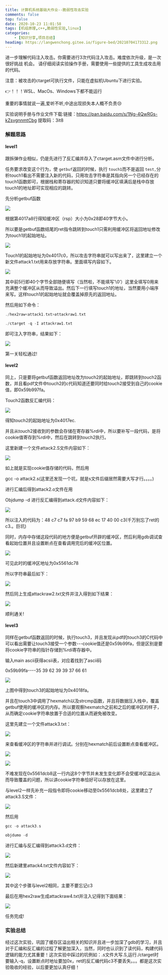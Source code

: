 ```yaml
---
title: 计算机系统基础大作业--脆弱性攻击实验
comments: false
top: false
date: 2020-10-23 11:01:58
tags: [机组原理,c++,脆弱性实验,linux]
categories: 
	- [知识分享,项目总结]
headimg: https://langwenchong.gitee.io/figure-bed/20210704173312.png
---
```


进一步理解代码注入攻击。你需要进行3次代码注入攻击。难度依次升级，是一次很好挑战 机会。 请仔细阅读实验操作手册，需要使用一些提供的工具生成攻击用的代码。

 注意：被攻击的ctarget可执行文件，只能在虚拟机Ubuntu下进行实验。 

👉！！！WSL、MacOs、Windows下都不能运行 

重要的事情就说一遍,爱听不听,中途出现损失本人概不负责😒

实验说明手册与作业文件下载:链接：https://pan.baidu.com/s/1Ng-4QwRGs-kZsvgnnmtCbg 
提取码：3it8 

<!-- more -->

### 解题思路

#### level1

跟拆弹作业相似，仍是先进行了反汇编并存入了ctarget.asm文件中进行分析。

任务要求改变这个行为，使 `getbuf`返回的时候，执行 `touch1`而不是返回 `test,`分析touch1看出不需要注入新的代码，只用攻击字符串是其指向另一个已经存在的touch1函数即可，根据栈和寄存器的知识知道只要将缓冲区填满后是栈中存放touch1的地址即可实现相应的跳转。

先分析getbuf函数

![](https://pic.imgdb.cn/item/5f929e081cd1bbb86bf7268c.jpg)

根据第4017a8行得知缓冲区（rsp）大小为0x28即40字节大小。

所以要是getbuf函数结尾的ret指令跳转到touch1只需利用缓冲区将返回地址修改为touch1的起始地址。

![](https://pic.imgdb.cn/item/5f929e1c1cd1bbb86bf72ad1.jpg)

Touch1的起始地址为0x4017c0，所以攻击字符串就可以写出来了，这里建立一个新文件attack1.txt用来存放字符串。里面填写内容如下。

![](https://pic.imgdb.cn/item/5f929e2f1cd1bbb86bf72f72.jpg)

其中前5行即40个字节全部随便填写（当然啦，不能填写’\0’）这里全填写0用来充满整个缓冲区从而导致溢出。然后下一行填写touch1的地址，当然要用小端序来写。这样touch1的起始地址就会覆盖掉原先的返回地址。

然后用如下命令：

```C
./hex2raw<attack1.txt>attackraw1.txt
```

```C
./ctarget -q -I attackraw1.txt
```

即可注入字符串，结果如下：

![](https://pic.imgdb.cn/item/5f929e741cd1bbb86bf73d92.jpg)

第一关轻松通过!

#### level2

同上，只是要将getbuf函数返回地址改为touch2的起始地址，即跳转到touch2函数，并且看pdf文件中touch2的c代码知道还要同时给touch2接受到自己的cookie值，即0x59b997fa。

Touch2函数反汇编代码：

![](https://pic.imgdb.cn/item/5f929ea71cd1bbb86bf7469d.jpg)

得知touch2的起始地址为0x4017ec.

并且从touch2接收到的参数会存储在寄存器%rdi中，所以要补写一段代码，是将cookie值寄存到%rdi中，然后在跳转到touch2执行。

这里新建一个文件attack2.S文件内容如下：

![](https://pic.imgdb.cn/item/5f929ebe1cd1bbb86bf74aea.jpg)

如上就是实现cookie值存储的代码，然后用

gcc -o attack2.s(这里还发现一个坑，就是s文件后缀居然需要大写才行。。。。)

进行汇编后得到attack2.o文件在用

Objdump -d 进行反汇编得到attack.d文件内容如下：

![](https://pic.imgdb.cn/item/5f929ed61cd1bbb86bf74f07.jpg)

所以注入的代码为：48 c7 c7 fa 97 b9 59 68 ec 17 40 00 c3(千万别忘了ret的c3.。巨坑)

同时，内存中存储这段代码的地方便是getbuf开辟的缓冲区，然后利用gdb调试查看起始位置并且设置断点在查看调用完后的缓冲区位置。

![](https://pic.imgdb.cn/item/5f929ef21cd1bbb86bf755f7.jpg)

可见此时的缓冲区地址为0x5561dc78

所以字符串最后如下：

![](https://pic.imgdb.cn/item/5f929f121cd1bbb86bf75b04.jpg)

然后同上生成attackraw2.txt文件并注入得到如下结果：

![](https://pic.imgdb.cn/item/5f929f271cd1bbb86bf75f1c.jpg)

顺利通关!

#### level3

同样在getbuf函数返回的时候，执行touch3，并且发现从pdf的touch3的C代码中可以看出需要让touch3接受一个参数---cookie值还是0x59b99fa，但是区别是要将cookie字符串的指针存储到%rdi寄存器中。

输入main ascii获得acsii表，对应着找到了ascii码

0x59b99fa----35 39 62 39 39 37 66 61

![](https://pic.imgdb.cn/item/5f929f491cd1bbb86bf76629.jpg)

上图中得到touch3的起始地址为0x4018fa。

并且在touch3中调用了hexmatch以及strcmp函数，并且将数据压入栈中，覆盖getbuf使用的缓冲区的内存。所以要观察hexmatch之前和之后的缓冲区的样子，从而确定cookie字符串放置于合适的位置从而避免被改变。

这里先建立一个文件attack3.txt：

![](https://pic.imgdb.cn/item/5f929f661cd1bbb86bf76c18.jpg)

来查看缓冲区的字符串并进行调试。分别在hexmatch前后设置断点查看缓冲区。

![](https://pic.imgdb.cn/item/5f929f7c1cd1bbb86bf76f83.jpg)

![](https://pic.imgdb.cn/item/5f929f8e1cd1bbb86bf772c8.jpg)

不难发现在0x5561dcb8这一行内这8个字节并未发生变化即不会受缓冲区溢出从而导致覆盖的问题，所以讲cookie字符串恰好可以存放在这里。

与level2一样先补充一段指令即将cookie移动至0x5561dcb8处，这里建立了attack3.S文件：

![](https://pic.imgdb.cn/item/5f929fa41cd1bbb86bf7772a.jpg)

然后用

```c
gcc -o attack3.s
```

```c
objdumo -d
```

进行汇编与反汇编得到attack3.d文件：

![](https://pic.imgdb.cn/item/5f929fd61cd1bbb86bf77f09.jpg)

然后新建里attack4.txt文件内容如下：

![](https://pic.imgdb.cn/item/5f929fee1cd1bbb86bf782ad.jpg)

其中这个步骤与level2相同，主要不要忘记c3

最后在用hex2raw生成attackraw4.txt并注入记得到下面结果：

![](https://pic.imgdb.cn/item/5f92a00c1cd1bbb86bf78807.jpg)

任务完成!

### 实验总结

经过这次实验，巩固了缓存区溢出相关的知识并且进一步加深了gdb的学习，并且对于汇编和反汇编的过程了解更加深入，当然，同时也认识到了读代码，构建代码逻辑的能力尤其重要！这次实验中踩过的坑例如：.s文件大写.S,运行./ctarget时要输入-q，设置断点时地址要加0x，ret的反汇编代码c3不要丢失。。。都是这次实验吸收的经验，以后要更加认真仔细！


